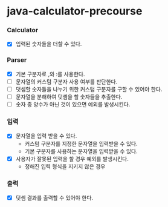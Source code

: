 # java-calculator-precourse

### Calculator

- [x]  입력된 숫자들을 더할 수 있다.

### Parser

- [x]  기본 구분자로 ,와 :를 사용한다.
- [ ]  문자열의 커스텀 구분자 사용 여부를 판단한다.
- [ ]  덧셈할 숫자들을 나누기 위한 커스텀 구분자를 구할 수 있어야 한다.
- [ ]  문자열을 분해하여 덧셈을 할 숫자들을 추출한다.
- [ ]  숫자 중 양수가 아닌 것이 있으면 예외를 발생시킨다.

### 입력

- [x]  문자열을 입력 받을 수 있다.
    - 커스텀 구분자를 지정한 문자열을 입력받을 수 있다.
    - 기본 구분자를 사용하는 문자열을 입력받을 수 있다.
- [x]  사용자가 잘못된 입력을 할 경우 예외를 발생시킨다.
    - 정해진 입력 형식을 지키지 않은 경우

### 출력

- [x]  덧셈 결과를 출력할 수 있어야 한다.